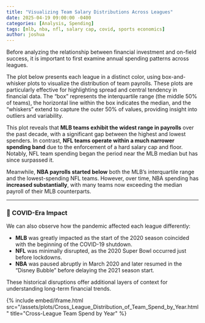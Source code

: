 ```yaml
---
title: "Visualizing Team Salary Distributions Across Leagues"
date: 2025-04-19 09:00:00 -0400
categories: [Analysis, Spending]
tags: [mlb, nba, nfl, salary cap, covid, sports economics]
author: joshua
---
```


Before analyzing the relationship between financial investment and on-field success, it is important to first examine annual spending patterns across leagues.

The plot below presents each league in a distinct color, using box-and-whisker plots to visualize the distribution of team payrolls. These plots are particularly effective for highlighting spread and central tendency in financial data. The “box” represents the interquartile range (the middle 50% of teams), the horizontal line within the box indicates the median, and the “whiskers” extend to capture the outer 50% of values, providing insight into outliers and variability.

This plot reveals that **MLB teams exhibit the widest range in payrolls** over the past decade, with a significant gap between the highest and lowest spenders. In contrast, **NFL teams operate within a much narrower spending band** due to the enforcement of a hard salary cap and floor. Notably, NFL team spending began the period near the MLB median but has since surpassed it.

Meanwhile, **NBA payrolls started below** both the MLB’s interquartile range and the lowest-spending NFL teams. However, over time, NBA spending has **increased substantially**, with many teams now exceeding the median payroll of their MLB counterparts.

---

### 🦠 COVID-Era Impact

We can also observe how the pandemic affected each league differently:

- **MLB** was greatly impacted as the start of the 2020 season coincided with the beginning of the COVID-19 shutdown.
- **NFL** was minimally disrupted, as the 2020 Super Bowl occurred just before lockdowns.
- **NBA** was paused abruptly in March 2020 and later resumed in the “Disney Bubble” before delaying the 2021 season start.

These historical disruptions offer additional layers of context for understanding long-term financial trends.

{% include embed/iframe.html 
   src="/assets/plots/Cross_League_Distribution_of_Team_Spend_by_Year.html" 
   title="Cross-League Team Spend by Year" %}



